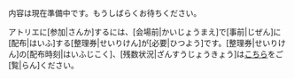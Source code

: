 内容は現在準備中です。もうしばらくお待ちください。

アトリエに[参加|さんか]するには、[会場前|かいじょうまえ]で[事前|じぜん]に[配布|はいふ]する[整理券|せいりけん]が[必要|ひつよう]です。[整理券|せいりけん]の[配布時刻|はいふじこく]、[残数状況|ざんすうじょうきょう]は[こちら](timetable#アトリエ整理券配布時刻)をご[覧|らん]ください。